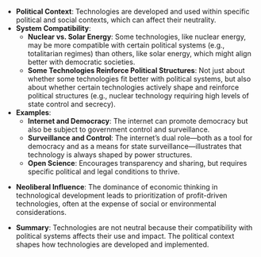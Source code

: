 + **Political Context**: Technologies are developed and used within specific political and social contexts, which can affect their neutrality.
+ **System Compatibility**:
    - **Nuclear vs. Solar Energy**: Some technologies, like nuclear energy, may be more compatible with certain political systems (e.g., totalitarian regimes) than others, like solar energy, which might align better with democratic societies.
    - **Some Technologies Reinforce Political Structures**: Not just about whether some technologies fit better with political systems, but also about whether certain technologies actively shape and reinforce political structures (e.g., nuclear technology requiring high levels of state control and secrecy).
+ **Examples**:
    - **Internet and Democracy**: The internet can promote democracy but also be subject to government control and surveillance.
    - **Surveillance and Control**: The internet’s dual role—both as a tool for democracy and as a means for state surveillance—illustrates that technology is always shaped by power structures.
    - **Open Science**: Encourages transparency and sharing, but requires specific political and legal conditions to thrive.
- **Neoliberal Influence**: The dominance of economic thinking in technological development leads to prioritization of profit-driven technologies, often at the expense of social or environmental considerations.
+ **Summary**: Technologies are not neutral because their compatibility with political systems affects their use and impact. The political context shapes how technologies are developed and implemented.